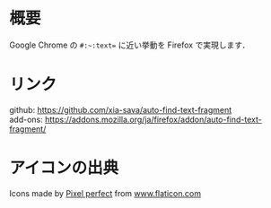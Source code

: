 # 概要

Google Chrome の `#:~:text=` に近い挙動を Firefox で実現します．

# リンク

github: https://github.com/xia-sava/auto-find-text-fragment  
add-ons: https://addons.mozilla.org/ja/firefox/addon/auto-find-text-fragment/

# アイコンの出典

Icons made by <a href="https://www.flaticon.com/authors/pixel-perfect" title="Pixel perfect">Pixel perfect</a> from <a href="https://www.flaticon.com/" title="Flaticon">www.flaticon.com</a>
